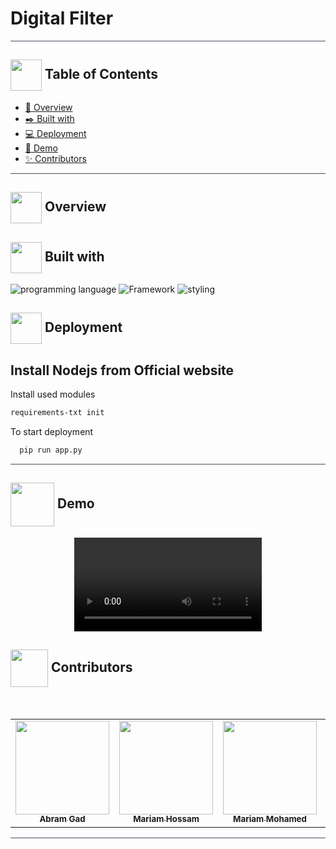 # Digital Filter
<hr style="background-color: #4b4c60"></hr>

## <img align= center width=50px height=50px src="https://user-images.githubusercontent.com/71986226/154075883-2a5679d2-b411-448f-b423-9565babf35aa.gif"> Table of Contents

- <a href ="#about"> 📙 Overview</a>
- <a href ="#lang"> ✒️ Built with</a>
- <a href ="#Started"> 💻 Deployment</a>
- <a href ="#Video"> 🎥 Demo</a>
- <a href ="#Contributors"> ✨ Contributors</a>
<hr style="background-color: #4b4c60"></hr>
<a id = "about"></a>

## <img align="center"  height =50px src="https://user-images.githubusercontent.com/71986226/154076110-1233d7a8-92c2-4d79-82c1-30e278aa518a.gif"> Overview







## <img align="center"  height =50px src="https://camo.githubusercontent.com/cda2bff49eb0cd388393e08dd91cc3cf461f095e387d3fdcb8648ab0418010aa/68747470733a2f2f692e67697068792e636f6d2f6d656469612f654e41736a4f353574506267616f72376d612f323030772e77656270"> Built with
<a id = "lang"></a>
![programming language](https://img.shields.io/badge/programmig%20language-Python-red)
![Framework](https://img.shields.io/badge/Framework-JavaSript-blue)
![styling](https://img.shields.io/badge/Styling-CSS-ff69b4)



<a id = "Started"></a>

## <img  align= center width=50px height=50px src="https://c.tenor.com/HgX89Yku5V4AAAAi/to-the-moon.gif"> Deployment

## Install Nodejs from Official website

Install used modules

```bash
requirements-txt init
```
To start deployment 
```bash
  pip run app.py
```

<hr style="background-color: #4b4c60"></hr>
<a id ="Video"></a>

## <img  align= center width= 70px height =70px src="https://img.genial.ly/5f91608064ad990c6ee12237/bd7195a3-a8bb-494b-8a6d-af48dd4deb4b.gif?genial&1643587200063"> Demo
<div  align="center">
<video src="https://user-images.githubusercontent.com/93473042/217872943-1d468cca-5670-4e51-ac6a-9a495ad13cda.mp4">
</video> 
</div>


<a id ="Contributors"></a>

## <img align="center"  height =60px src="https://user-images.githubusercontent.com/63050133/156777293-72a6e681-2582-4a9d-ad92-09d1181d47c7.gif"> Contributors

<br>
<table >
  <tr>
        <td align="center"><a href="https://github.com/Abram1111"><img src="https://avatars.githubusercontent.com/u/66921605?s=400&v=4" width="150px;" alt=""/><br /><sub><b>Abram Gad</b></sub></a><br /></td>
        <td align="center"><a href="https://github.com/MahmoudHamddy"><img src="https://avatars.githubusercontent.com/u/66921605?s=400&v=4" width="150px;" alt=""/><br /><sub><b>Mariam Hossam</b></sub></a><br /></td>
         <td align="center"><a href="https://github.com/mariamMohammed0"><img src="https://avatars.githubusercontent.com/u/66921605?s=400&v=4" width="150px;" alt=""/><br /><sub><b>Mariam Mohamed</b></sub></a><br /></td>
        <td align="center"><a href="https://github.com/MariamHossam01"><img src="https://avatars.githubusercontent.com/u/66921605?s=400&v=4" width="150px;" alt=""/><br /><sub><b>Mahmoud Hamddy</b></sub></a><br /></td>
  </tr>
</table>

<hr style="background-color: #4b4c60"></hr>
